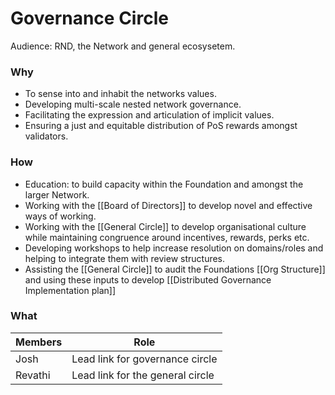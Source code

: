 # Governance Circle
Audience: RND, the Network and general ecosysetem.

### Why
- To sense into and inhabit the networks values.
- Developing multi-scale nested network governance.
- Facilitating the expression and articulation of implicit values.
- Ensuring a just and equitable distribution of PoS rewards amongst validators.

### How
- Education: to build capacity within the Foundation and amongst the larger Network.
- Working with the [[Board of Directors]] to develop novel and effective ways of working.
- Working with the [[General Circle]] to develop organisational culture while maintaining congruence around incentives, rewards, perks etc. 
- Developing workshops to help increase resolution on domains/roles and helping to integrate them with review structures.
- Assisting the [[General Circle]] to audit the Foundations [[Org Structure]] and using these inputs to develop [[Distributed Governance Implementation plan]]

### What
| Members | Role |
|---|---|
| Josh | Lead link for governance circle |
| Revathi | Lead link for the general circle|





